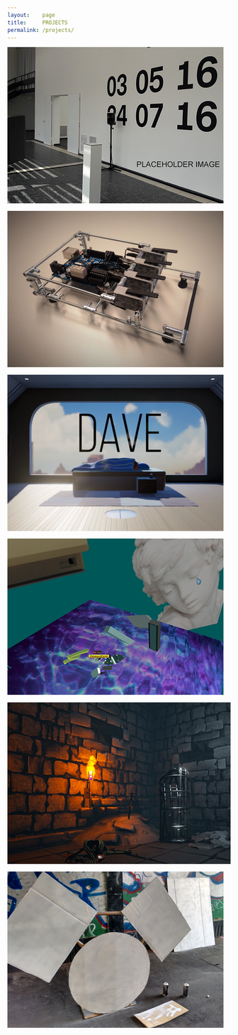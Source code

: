 ```yaml
---
layout:    page
title:     PROJECTS
permalink: /projects/
---
```


[![](/images/portfolio/exposed.png)](/exposed)

[![](/images/portfolio/io_one.png)](/io_one)

[![](/images/portfolio/dave.png)](/dave)

[![](/images/portfolio/vaporvr.png)](/vaporvr)

[![](/images/portfolio/cryptroller.png)](/cryptroller)

[![](/images/portfolio/drumthips.png)](/drumthips)